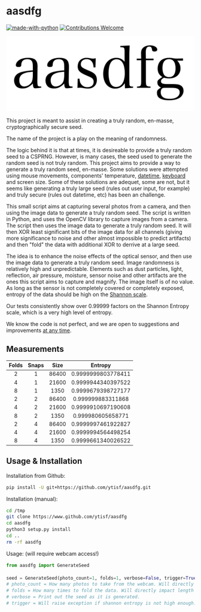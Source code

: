 # aasdfg

[![made-with-python](https://img.shields.io/badge/Made%20with-Python-1f425f.svg)](https://www.python.org/)
[![Contributions Welcome](https://img.shields.io/badge/contributions-welcome-brightgreen.svg?style=round)](https://github.com/ytisf/aasdfg/issues)

![Logo](https://github.com/ytisf/aasdfg/raw/main/logo.png)

This project is meant to assist in creating a truly random, en-masse, cryptographically secure seed. 

The name of the project is a play on the meaning of randomness. 

The logic behind it is that at times, it is desireable to provide a truly random seed to a CSPRNG. However, is many cases, the seed used to generate the random seed is not truly random. This project aims to provide a way to generate a truly random seed, en-masse. Some solutions were attempted using mouse movements, components' temperature, [datetime](https://pynative.com/python-random-seed/), [keyboard](https://www.redhat.com/sysadmin/creating-gpg-keypairs) and screen size. Some of these solutions are adequet, some are not, but it seems like generating a truly large seed (rules out user input, for example) and truly secure (rules out datetime, etc) has been an challenge.

This small script aims at capturing several photos from a camera, and then using the image data to generate a truly random seed. The script is written in Python, and uses the OpenCV library to capture images from a camera. The script then uses the image data to generate a truly random seed. It will then XOR least significant bits of the image data for all channels (giving more significance to noise and other almost impossible to predict artifacts) and then "fold" the data with additional XOR to derrive at a large seed. 

The idea is to enhance the noise effects of the optical sensor, and then use the image data to generate a truly random seed. Image randomness is relatively high and unpredictable. Elements such as dust particles, light, reflection, air pressure, moisture, sensor noise and other artifacts are the ones this script aims to capture and magnify. The image itself is of no value. As long as the sensor is not completely covered or completely exposed, entropy of the data should be high on the [Shannon scale](https://towardsdatascience.com/what-is-shannons-entropy-5ad1b5a83ce1).

Our tests consistently show over 0.99999 factors on the Shannon Entropy scale, which is a very high level of entropy.

We know the code is not perfect, and we are open to suggestions and improvements [at any time](https://www.github.com/ytisf/aasdfg).

## Measurements

|Folds|Snaps|Size|Entropy
|:---:|:---:|:---:|:---:|
|2|1|86400|0.9999999803778411|
|4|1|21600|0.9999944340397522|
|8|1|1350|0.9999679398727177|
|2|2|86400|0.999999883311868|
|4|2|21600|0.9999910697190608|
|8|2|1350|0.999980605658771|
|2|4|86400|0.9999997461922827|
|4|4|21600|0.9999994564498254|
|8|4|1350|0.9999661340026522|

## Usage & Installation

Installation from Github:
```bash
pip install -U git+https://github.com/ytisf/aasdfg.git
```

Installation (manual):
```bash
cd /tmp
git clone https://www.github.com/ytisf/aasdfg
cd aasdfg
python3 setup.py install
cd ..
rm -rf aasdfg
```

Usage: (will require webcam access!)
```python
from aasdfg import GenerateSeed

seed = GenerateSeed(photo_count=1, folds=1, verbose=False, trigger=True)
# photo_count = How many photos to take from the webcam. Will directly impact length of seed.
# folds = How many times to fold the data. Will directly impact length of seed. The higher the fold, less data and less entropy. 
# verbose = Print out the seed as it is generated.
# trigger = Will raise exception if shannon entropy is not high enough. Setting this flag to False is NOT recommended. As for whatever reason entropy is not high enough, the seed will be returned as usual and no alerts will be raised.
```




